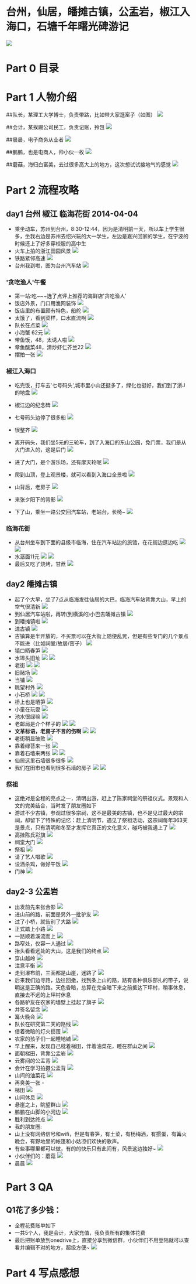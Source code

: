﻿# 台州，仙居，皤摊古镇，公盂岩，椒江入海口，石塘千年曙光碑游记
![](https://farm8.staticflickr.com/7053/13800983983_6d91f3ed38_b.jpg)
# Part 0 目录

# Part 1 人物介绍
##队长，某理工大学博士，负责带路，比如带大家逛窑子（如图）
![](https://farm4.staticflickr.com/3768/13801074234_805e4c5cdd_b.jpg)

##会计，某挨踢公司民工，负责记账，拎包
![](https://farm3.staticflickr.com/2935/13801530434_a069426dbe_b.jpg)

##晨晨，电子商务从业者
![](https://farm6.staticflickr.com/5256/13824431455_8db2da0d19_b.jpg)

##鹏鹏，也是电商人，帅小伙一枚
![](https://farm4.staticflickr.com/3802/13824454843_3ca196a981_b.jpg)

##蘑菇，海归白富美，去过很多高大上的地方，这次想试试接地气的感觉
![](https://farm8.staticflickr.com/7432/13824459673_35119a2d42_b.jpg)

# Part 2 流程攻略

## day1 台州 椒江 临海花街 2014-04-04

- 乘坐动车，苏州到台州，8:30-12:44，因为是清明前一天，所以车上学生很多，坐我右边是苏州去绍兴玩的大一学生，左边是嘉兴回家的学生，在宁波的时候还上了好多穿校服的高中生
- 火车上拍的浙江田园风景
![](https://farm8.staticflickr.com/7190/13798702133_de6d58ab55_b.jpg)
- 铁路紧邻高速
![](https://farm4.staticflickr.com/3801/13799020004_55d4da8db2_b.jpg)
- 台州我到啦，图为台州汽车站
![](https://farm8.staticflickr.com/7044/13798706595_90752bb328_b.jpg)

### '贪吃渔人'午餐
- 第一站:吃~~~选了点评上推荐的海鲜店'贪吃渔人'
- 饭店外景，门口用渔网装饰
![](https://farm4.staticflickr.com/3793/13799087004_f786c796d0_b.jpg)
- 饭店里的布置颇有特色，船舵
![](https://farm8.staticflickr.com/7248/13799404094_05b5f607b4_c.jpg)
- 太饿了，看到菜样，口水直流啊
![](https://farm3.staticflickr.com/2841/13798743225_70b75fecea_b.jpg)
- 队长在点菜
![](https://farm8.staticflickr.com/7212/13798751875_3e61185510_b.jpg)
- 小海蟹 62元
![](https://farm6.staticflickr.com/5563/13798936593_0f1187fdeb_c.jpg)
- 带鱼饭，48，太诱人啦
![](https://farm8.staticflickr.com/7365/13798811413_1ee2c2e3bc_b.jpg)
- 章鱼酸菜48，清炒虾仁芥兰22
![](https://farm4.staticflickr.com/3749/13798835513_2e2a646b29_b.jpg)
- 摆拍一张
![](https://farm6.staticflickr.com/5250/13798811365_0055056e77_b.jpg)

### 椒江入海口
- 吃完饭，打车去'七号码头',城市里小山还挺多了，绿化也挺好，我们到了浙J的地盘
![](https://farm8.staticflickr.com/7187/13799799165_e627bc17b3_b.jpg)

- 椒江边的纪念碑
![](https://farm8.staticflickr.com/7038/13799169324_b45e54d944_b.jpg)
- 七号码头边停了很多船
![](https://farm8.staticflickr.com/7455/13798849843_9461563c11_b.jpg)
- 很整齐
![](https://farm3.staticflickr.com/2820/13798851323_0ace353f41_b.jpg)
- 离开码头，我们坐5元的三轮车，到了入海口的东山公园，免门票，我们是从大门进入的，这是后门
![](https://farm8.staticflickr.com/7085/13798892103_9ff4869511_b.jpg)
- 进了大门，是个游乐场，还有摩天轮呢
![](https://farm8.staticflickr.com/7378/13798865193_2884cd24da_b.jpg)
- 爬到山顶，登上观景楼，就可以看到入海口全景啦
![](https://farm4.staticflickr.com/3818/13798868725_c7aeb46ab3_b.jpg)
- 山背后，老房子
![](https://farm4.staticflickr.com/3764/13799205854_9082128eb9_b.jpg)
- 来张夕阳下的背影
![](https://farm3.staticflickr.com/2856/13798903463_235be6ed81_b.jpg)
- 下了山，乘坐一路公交回汽车站，老站台，长椅~
![](https://farm3.staticflickr.com/2853/13799212444_bee59d0df1_b.jpg)

### 临海花街
- 从台州坐车到下面的县级市临海，住在汽车站边的旅馆，在花街边逛边吃
![](https://farm4.staticflickr.com/3715/13798916103_503e0ce15c_b.jpg)
![](https://farm4.staticflickr.com/3788/13800432334_a1ccb33f02_b.jpg)
- 水潺面11元
![](https://farm3.staticflickr.com/2919/13800103613_5d521332d3_b.jpg)
![](https://farm3.staticflickr.com/2852/13799237304_47e25aff45_b.jpg)
- 最后又吃了烧烤，甘蔗
![](https://farm8.staticflickr.com/7353/13799251864_52facf8f95_b.jpg)

## day2 皤摊古镇
- 起了个大早，坐了7点从临海发往仙居的大巴，临海汽车站背靠大山，早上的空气很清新
![](https://farm8.staticflickr.com/7001/13800680864_9363312ab4_b.jpg)
- 到仙居汽车站啦，再转(到横溪的)小巴去皤摊古镇
![](https://farm3.staticflickr.com/2886/13800378353_eb691111c2_b.jpg)
- 到皤摊镇啦
![](https://farm8.staticflickr.com/7106/13800438075_d12d94f2c8_b.jpg)
- 进古镇
![](https://farm3.staticflickr.com/2814/13800450183_c6f4cdaf61_b.jpg)
- 古镇算是半开放的，不买票可以在大街上随便乱晃，但是有些专门的几个景点不能进（比如祠堂/故居/窑子）
![](https://farm8.staticflickr.com/7170/13800447423_4597ae0d40_b.jpg)
- 镇口晒春笋
![](https://farm6.staticflickr.com/5441/13800765854_cd768cf72a_b.jpg)
- 水埠头旧址
![](https://farm8.staticflickr.com/7026/13800856184_fa16501015_b.jpg)
![](https://farm8.staticflickr.com/7183/13800860724_8ef9215c23_b.jpg)
- 老街
![](https://farm8.staticflickr.com/7253/13800577283_8d3d401524_b.jpg)
![](https://farm3.staticflickr.com/2888/13800560555_99be7d2c00_b.jpg)
- 旧赌场
![](https://farm8.staticflickr.com/7354/13800564225_361b75095b_b.jpg)
- 当铺
![](https://farm8.staticflickr.com/7030/13800803183_ca16e64288_b.jpg)
- 眺望村外
![](https://farm3.staticflickr.com/2872/13800905164_ce4a30c3ef_b.jpg)
- 小石桥
![](https://farm4.staticflickr.com/3768/13800659765_3f11bfdfc6_b.jpg)
![](https://farm4.staticflickr.com/3782/13800671903_27177808be_b.jpg)
- 桥上也是晒笋
![](https://farm8.staticflickr.com/7227/13800668833_70a9cf5064_b.jpg)
- 小童在玩耍
![](https://farm4.staticflickr.com/3780/13800666463_603fbe8149_b.jpg)
- 池水很绿嘛
![](https://farm8.staticflickr.com/7452/13800647965_fc0bd70fd3_b.jpg)
- 老邮局是介个样子的
![](https://farm4.staticflickr.com/3765/13801059114_26ec7fee58_b.jpg)
![](https://farm8.staticflickr.com/7241/13800713885_6b38fa2c40_b.jpg)
- **文革标语，老房子不言的伤啊**
![](https://farm8.staticflickr.com/7190/13801057284_aa4a9dd624_b.jpg)
![](https://farm8.staticflickr.com/7106/13801167064_a25eb3e44c_b.jpg)
- 老街稍显破败
![](https://farm4.staticflickr.com/3822/13800750453_70b348857f_b.jpg)
- 靠着绿苔来一张
![](https://farm8.staticflickr.com/7337/13800761193_eb0cf494a8_b.jpg)
- 靠着石墙来两张
![](https://farm8.staticflickr.com/7456/13800768315_f8cf10aaf2_b.jpg)
![](https://farm8.staticflickr.com/7456/13800778265_a70cb5dce5_b.jpg)
- 仙居这里石墙很多很多
![](https://farm8.staticflickr.com/7118/13801113044_054262a574_b.jpg)
- 我们在田市也看到很多石墙的房子
![](https://farm4.staticflickr.com/3704/13801177804_21ee9ed394_b.jpg)
![](https://farm3.staticflickr.com/2838/13800839175_9239bf188d_b.jpg)

### 祭祖
- 这绝对是全程的亮点之一，清明出游，赶上了陈家祠堂的祭祖仪式。景观和人文的完美结合，当时发了朋友圈如下
- 游过不少古镇，参观过很多宗祠，这不是最美的古镇，也不是见过最大的宗祠，却留下了特殊的记忆：赶上清明节，遇见了祭祖活动，这宗祠每年363天是景点，只有清明和冬至才发挥它真正的文化意义，碰巧被我遇上了
![](https://farm8.staticflickr.com/7194/13815880994_55bd493aba_b.jpg)
- 高挂陈氏彩旗
![](https://farm8.staticflickr.com/7438/13800645905_114979be1c_b.jpg)
- 祠堂大门
![](https://farm8.staticflickr.com/7211/13800644005_cd31860a9f_b.jpg)
- 祭祖
![](https://farm8.staticflickr.com/7271/13800657203_ca468c2611_b.jpg)
- 请了艺人唱歌
![](https://farm8.staticflickr.com/7404/13801053994_63ecf7b564_b.jpg)
- 设酒杀鸡，做好午饭
![](https://farm4.staticflickr.com/3771/13800738733_c2cb1c5f72_b.jpg)
- 门神
![](https://farm3.staticflickr.com/2874/13800719805_6d243d97b1_b.jpg)

## day2-3 公盂岩
- 出发前先来张合影
![](https://farm8.staticflickr.com/7053/13800983983_6d91f3ed38_b.jpg)
- 进山前的路，前面是另外一批驴友
![](https://farm8.staticflickr.com/7090/13800962935_dc49752462_b.jpg)
- 过了小桥，就告别了大路
![](https://farm4.staticflickr.com/3733/13801261634_b053c2600e_b.jpg)
- 正式踏上小路
![](https://farm6.staticflickr.com/5130/13800915685_8c5bb85163_b.jpg)
- 一路顺着溪流而上
![](https://farm8.staticflickr.com/7029/13801252004_a08454d894_b.jpg)
- 路窄处，仅容一人通过
![](https://farm4.staticflickr.com/3814/13800912535_796af27fcd_b.jpg)
- 抬头看看远处的大山，这是我们的终点
![](https://farm4.staticflickr.com/3757/13800981733_45566049da_b.jpg)
- 穿山越岭
![](https://farm4.staticflickr.com/3804/13801317644_3a96c2467f_b.jpg)
- 注意平衡
![](https://farm8.staticflickr.com/7234/13800993313_0a95d5d99c_b.jpg)
- 走到瀑布前，三面都是山崖，迷路了
![](https://farm4.staticflickr.com/3703/13801322914_2a6ace5487_b.jpg)
- 后来我们边寻路，边往回撤，找到条上山的路，路有各种俱乐部扎的带子，说明这是正确的路。天色昏暗，总算在完全暗下来之前抵达下坪村，稍事休息，直接去不远的上坪村休息
- 各路驴友在农家的墙壁上挂起了旗子
![](https://farm4.staticflickr.com/3787/13800989965_032dd9a6c1_b.jpg)
- 并签名留念
![](https://farm3.staticflickr.com/2936/13801056675_e154769f50_b.jpg)
- 篝火晚会
![](https://farm4.staticflickr.com/3721/13801073193_658052b270_b.jpg)
- 队长在研究第二天的路线
![](https://farm8.staticflickr.com/7361/13801071533_89051bd991_b.jpg)
- 借着微暗的灯火掼蛋
![](https://farm8.staticflickr.com/7085/13801067475_841bfcc247_b.jpg)
- 农家的孩子们一起睡地铺
![](https://farm3.staticflickr.com/2932/13801467154_3beab40eba_b.jpg)
- 早上醒来，发现自己枕着梯田，伴着油菜花，睡在群山之间
![](https://farm6.staticflickr.com/5305/13801184945_3983607200_b.jpg)
- 面朝梯田，背靠公盂岩
![](https://farm3.staticflickr.com/2935/13801530434_a069426dbe_b.jpg)
- 云雾间的公盂背
![](https://farm8.staticflickr.com/7420/13801366583_7649f8a616_b.jpg)
- 会计在学习拍摄公盂背
![](https://farm3.staticflickr.com/2930/13824336583_495ab905c8_b.jpg)
- 山间的油菜花
![](https://farm8.staticflickr.com/7309/13801422303_21ab82a294_b.jpg)
- 再臭美一张
-[](https://farm6.staticflickr.com/5468/13801886993_891b8d59ea_b.jpg)
- 梯田
![](https://farm4.staticflickr.com/3752/13801420303_d7f2f7e53e_b.jpg)
- 山间休息
![](https://farm8.staticflickr.com/7445/13824309805_d9290628b4_b.jpg)
- 悬崖之上，眺望群山
![](https://farm8.staticflickr.com/7398/13824515413_1075a538b9_b.jpg)
- 鹏鹏在山脚的小河边
![](https://farm6.staticflickr.com/5217/13824345633_e97d66143e_b.jpg)
- 胜利到达终点
![](https://farm4.staticflickr.com/3783/13824305825_3c29bde0c3_b.jpg)
- 我的朋友圈:
- 山上没有网络信号和wifi，但是有春笋，有土菜，有杨梅酒，有掼蛋，有篝火晚会，有野地里的帐篷和小姑凉们欢快的歌声。
- 有些事哪里都可以做，有的的快乐只有此间有，风景这边独好~ 
![](https://farm8.staticflickr.com/7109/13816334144_9bb43f0950_b.jpg)
- 小伙伴们的：蘑菇
![](https://farm3.staticflickr.com/2926/13816035533_e953a6b2c0_b.jpg)
- 晨晨
![](https://farm6.staticflickr.com/5043/13816334304_4c9bfee02d_b.jpg)

# Part 3 QA
## Q1花了多少钱：
- 全程花费账单如下
- 一共5个人，我是会计，大家充值，我负责所有的集体花费
- 最后把账单放到onedrive上，直接分享到微信群，小伙伴们不用登陆就可以查看并编辑不对的地方，超级方便~
![](https://farm8.staticflickr.com/7456/13825248964_302d993198_o.png)

# Part 4 写点感想